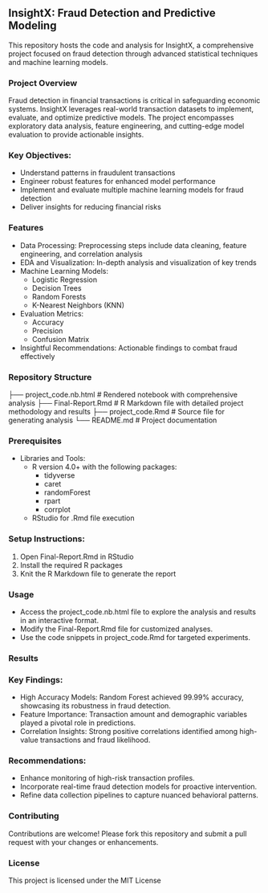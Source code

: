 ## InsightX: Fraud Detection and Predictive Modeling

This repository hosts the code and analysis for InsightX, a comprehensive project focused on fraud detection through advanced statistical techniques and machine learning models.

### Project Overview

Fraud detection in financial transactions is critical in safeguarding economic systems. InsightX leverages real-world transaction datasets to implement, evaluate, and optimize predictive models. The project encompasses exploratory data analysis, feature engineering, and cutting-edge model evaluation to provide actionable insights.

### Key Objectives:

* Understand patterns in fraudulent transactions
* Engineer robust features for enhanced model performance
* Implement and evaluate multiple machine learning models for fraud detection
* Deliver insights for reducing financial risks

### Features

* Data Processing: Preprocessing steps include data cleaning, feature engineering, and correlation analysis
* EDA and Visualization: In-depth analysis and visualization of key trends
* Machine Learning Models:
    * Logistic Regression
    * Decision Trees
    * Random Forests
    * K-Nearest Neighbors (KNN)
* Evaluation Metrics:
    * Accuracy
    * Precision
    * Confusion Matrix
* Insightful Recommendations: Actionable findings to combat fraud effectively

### Repository Structure
├── project_code.nb.html    # Rendered notebook with comprehensive analysis
├── Final-Report.Rmd        # R Markdown file with detailed project methodology and results
├── project_code.Rmd        # Source file for generating analysis
└── README.md               # Project documentation

### Prerequisites

* Libraries and Tools:
    * R version 4.0+ with the following packages:
        * tidyverse
        * caret
        * randomForest
        * rpart
        * corrplot
    * RStudio for .Rmd file execution

### Setup Instructions:

1. Open Final-Report.Rmd in RStudio
2. Install the required R packages
3. Knit the R Markdown file to generate the report

### Usage

* Access the project_code.nb.html file to explore the analysis and results in an interactive format.
* Modify the Final-Report.Rmd file for customized analyses.
* Use the code snippets in project_code.Rmd for targeted experiments.

### Results

### Key Findings:

* High Accuracy Models: Random Forest achieved 99.99% accuracy, showcasing its robustness in fraud detection.
* Feature Importance: Transaction amount and demographic variables played a pivotal role in predictions.
* Correlation Insights: Strong positive correlations identified among high-value transactions and fraud likelihood.

### Recommendations:

* Enhance monitoring of high-risk transaction profiles.
* Incorporate real-time fraud detection models for proactive intervention.
* Refine data collection pipelines to capture nuanced behavioral patterns.

### Contributing

Contributions are welcome! Please fork this repository and submit a pull request with your changes or enhancements.

### License

This project is licensed under the MIT License
